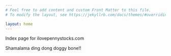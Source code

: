```yaml
---
# Feel free to add content and custom Front Matter to this file.
# To modify the layout, see https://jekyllrb.com/docs/themes/#overriding-theme-defaults

layout: home
---
```

Index page for ilovepennystocks.com  

Shamalama ding dong doggy bone!!

